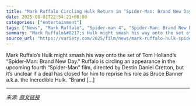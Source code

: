 ```yaml
---
title: "Mark Ruffalo Circling Hulk Return in ‘Spider-Man: Brand New Day’"
date: 2025-08-01T22:54:21+08:00
categories: ["entertainment"]
tags: ["News", "Mark Ruffalo", "Spider-man 4", "Spider-Man: Brand New Day"]
summary: "Mark Ruffalo&#8217;s Hulk might smash his way onto the set of Tom Holland&#8217;s &#8220;Spider-Man: Brand New Day.&#8221; Ruffalo is circling an appearance in the upcoming fourth &#8220;Spider-Man&#8"
source_url: "https://variety.com/2025/film/news/mark-ruffalo-hulk-spider-man-brand-new-day-1236477030/"
---
```


Mark Ruffalo&#8217;s Hulk might smash his way onto the set of Tom Holland&#8217;s &#8220;Spider-Man: Brand New Day.&#8221; Ruffalo is circling an appearance in the upcoming fourth &#8220;Spider-Man&#8221; film, directed by Destin Daniel Cretton, but it&#8217;s unclear if a deal has closed for him to reprise his role as Bruce Banner a.k.a. the Incredible Hulk. “Brand [&#8230;]

---

*来源: [原文链接](https://variety.com/2025/film/news/mark-ruffalo-hulk-spider-man-brand-new-day-1236477030/)*

